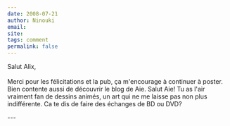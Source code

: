 ```yaml
---
date: 2008-07-21
author: Ninouki
email: 
site: 
tags: comment
permalink: false
---
```


<p>Salut Alix,<br />
<br />
Merci pour les félicitations et la pub, ça m'encourage à continuer à poster.<br />
Bien contente aussi de découvrir le blog de Aie. Salut Aie! Tu as l'air vraiment fan de dessins animés, un art qui ne me laisse pas non plus indifférente. Ca te dis de faire des échanges de BD ou DVD?<br />
</p>
---